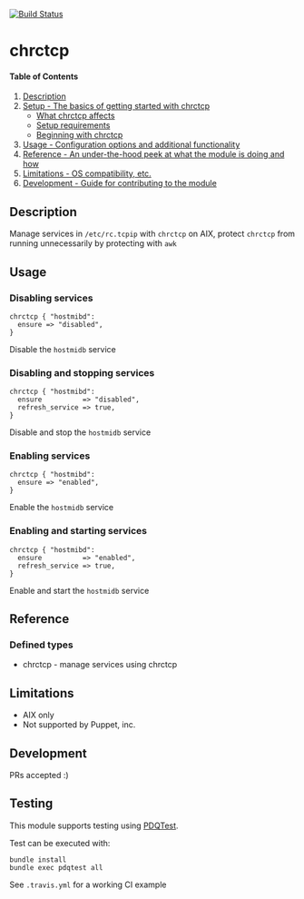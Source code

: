 [![Build Status](https://travis-ci.org/GeoffWilliams/chrctcp.svg?branch=master)](https://travis-ci.org/GeoffWilliams/chrctcp)
# chrctcp

#### Table of Contents

1. [Description](#description)
1. [Setup - The basics of getting started with chrctcp](#setup)
    * [What chrctcp affects](#what-chrctcp-affects)
    * [Setup requirements](#setup-requirements)
    * [Beginning with chrctcp](#beginning-with-chrctcp)
1. [Usage - Configuration options and additional functionality](#usage)
1. [Reference - An under-the-hood peek at what the module is doing and how](#reference)
1. [Limitations - OS compatibility, etc.](#limitations)
1. [Development - Guide for contributing to the module](#development)

## Description

Manage services in `/etc/rc.tcpip` with `chrctcp` on AIX, protect `chrctcp` from running unnecessarily by protecting with `awk`

## Usage

### Disabling services
```puppet
chrctcp { "hostmibd":
  ensure => "disabled",
}
```
Disable the `hostmidb` service

### Disabling and stopping services
```puppet
chrctcp { "hostmibd":
  ensure          => "disabled",
  refresh_service => true,
}
```
Disable and stop the `hostmidb` service

### Enabling services
```puppet
chrctcp { "hostmibd":
  ensure => "enabled",
}
```
Enable the `hostmidb` service

### Enabling and starting services
```puppet
chrctcp { "hostmibd":
  ensure          => "enabled",
  refresh_service => true,
}
```
Enable and start the `hostmidb` service

## Reference

### Defined types
* chrctcp - manage services using chrctcp

## Limitations

* AIX only
* Not supported by Puppet, inc.

## Development

PRs accepted :)

## Testing
This module supports testing using [PDQTest](https://github.com/GeoffWilliams/pdqtest).


Test can be executed with:

```
bundle install
bundle exec pdqtest all
```


See `.travis.yml` for a working CI example
